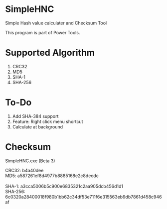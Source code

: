 # SimpleHNC
Simple Hash value calculater and Checksum Tool

This program is part of Power Tools.

# Supported Algorithm
1. CRC32
2. MD5
3. SHA-1
4. SHA-256

# To-Do
1. Add SHA-384 support
2. Feature: Right click menu shortcut
3. Calculate at background

# Checksum
SimpleHNC.exe (Beta 3)

CRC32: b4a40dee<br />
MD5: a587261ef8d4977b8885168e2c8decdc<br /><br />
SHA-1: a3cca5006b5c900e6835321c2aa905dcb456d1d1<br />
SHA-256: 6c0320a28400018f980b1bb62c34df53e711f6e315563eb9db7861d458c946af<br />
